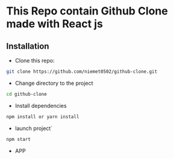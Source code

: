 
# This Repo contain Github Clone made with React js


## Installation

* Clone this repo:

```bash
git clone https://github.com/niemet0502/github-clone.git
```

* Change directory to the project

```bash
cd github-clone
```

* Install dependencies

```bash
npm install or yarn install
```

* launch project`

```bash
npm start
```

* APP

